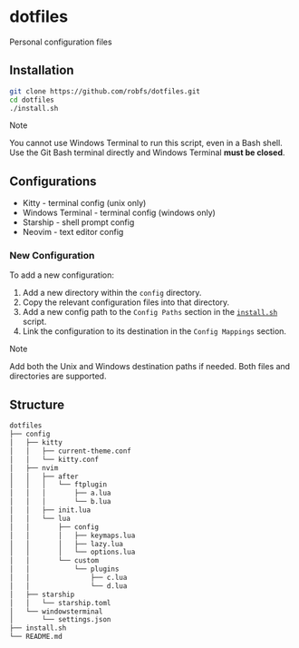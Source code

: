 # dotfiles
Personal configuration files

## Installation

```bash
git clone https://github.com/robfs/dotfiles.git
cd dotfiles
./install.sh
```

> [!NOTE]
> You cannot use Windows Terminal to run this script, even in a Bash shell.
> Use the Git Bash terminal directly and Windows Terminal **must be closed**.

## Configurations

* Kitty - terminal config (unix only)
* Windows Terminal - terminal config (windows only)
* Starship - shell prompt config
* Neovim - text editor config

### New Configuration

To add a new configuration:

1. Add a new directory within the `config` directory.
1. Copy the relevant configuration files into that directory.
1. Add a new config path to the `Config Paths` section in the [`install.sh`](install.sh) script.
1. Link the configuration to its destination in the `Config Mappings` section.

> [!NOTE]
> Add both the Unix and Windows destination paths if needed.
> Both files and directories are supported.

## Structure

```sh
dotfiles
├── config
│   ├── kitty
│   │   ├── current-theme.conf
│   │   └── kitty.conf
│   ├── nvim
│   │   ├── after
│   │   │   └── ftplugin
│   │   │       ├── a.lua
│   │   │       └── b.lua
│   │   ├── init.lua
│   │   └── lua
│   │       ├── config
│   │       │   ├── keymaps.lua
│   │       │   ├── lazy.lua
│   │       │   └── options.lua
│   │       └── custom
│   │           └── plugins
│   │               ├── c.lua
│   │               └── d.lua
│   ├── starship
│   │   └── starship.toml
│   └── windowsterminal
│       └── settings.json
├── install.sh
└── README.md
```

